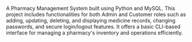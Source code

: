 A Pharmacy Management System built using Python and MySQL. This project includes functionalities for both Admin and Customer roles such as adding, updating, deleting, and displaying medicine records, changing passwords, and secure login/logout features. It offers a basic CLI-based interface for managing a pharmacy's inventory and operations efficiently.
